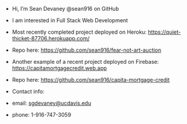 - Hi, I’m Sean Devaney @sean916 on GitHub

- I am interested in Full Stack Web Development

- Most recently completed project deployed on Heroku:  https://quiet-thicket-87706.herokuapp.com/
- Repo here: https://github.com/sean916/fear-not-art-auction


- Another example of a recent project deployed on Firebase: https://capitamortgagecredit.web.app
- Repo here: https://github.com/sean916/capita-mortgage-credit

- Contact info: 
-   email:  sgdevaney@ucdavis.edu
-   phone:  1-916-747-3059


<!---
sean916/sean916 is a ✨ special ✨ repository because its `README.md` (this file) appears on your GitHub profile.
You can click the Preview link to take a look at your changes.
--->
